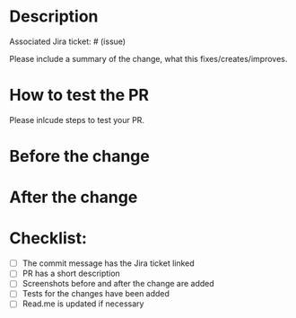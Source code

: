 # Description

Associated Jira ticket: # (issue)

Please include a summary of the change, what this fixes/creates/improves.


# How to test the PR

Please inlcude steps to test your PR.

# Before the change


# After the change


# Checklist:

- [ ] The commit message has the Jira ticket linked
- [ ] PR has a short description
- [ ] Screenshots before and after the change are added
- [ ] Tests for the changes have been added
- [ ] Read.me is updated if necessary
